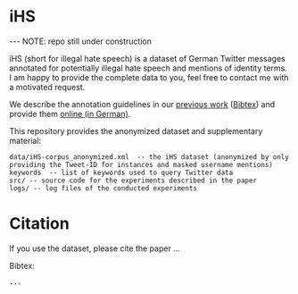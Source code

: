 # iHS #

--- NOTE: repo still under construction

iHS (short for illegal hate speech) is a dataset of German Twitter messages annotated for potentially illegal hate speech and mentions of identity terms.
I am happy to provide the complete data to you, feel free to contact me with a motivated request.

We describe the annotation guidelines in our [previous work](https://dtct.eu/wp-content/uploads/2021/10/DTCT-TR3-CL.pdf) ([Bibtex](https://johannes-schaefer.github.io/files/JS-KB_techrep2021.txt)) and provide them [online (in German)](https://dtct.eu/wp-content/uploads/2021/10/DTCT-TR3-CL.pdf).

This repository provides the anonymized dataset and supplementary material:

    data/iHS-corpus_anonymized.xml  -- the iHS dataset (anonymized by only providing the Tweet-ID for instances and masked username mentions)
    keywords  -- list of keywords used to query Twitter data
    src/ -- source code for the experiments described in the paper
    logs/ -- log files of the conducted experiments 

# Citation # 

If you use the dataset, please cite the paper ...

Bibtex:
```text
...
```
